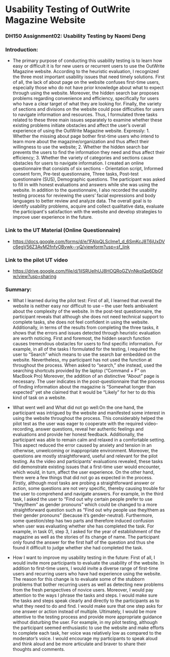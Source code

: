 # Usability Testing of OutWrite Magazine Website

### DH150 Assignment02: Usability Testing by Naomi Deng

### Introduction: 

- The primary purpose of conducting this usability testing is to learn how easy or difficult it is for new users or recurrent users to use the OutWrite Magazine website. According to the heuristic evaluation, I recognized the three most important usability issues that need timely solutions. First of all, the lack of about page on the website confuses first-time users, especially those who do not have prior knowledge about what to expect through using the website. Moreover, the hidden search bar proposes problems regarding convenience and efficiency, specifically for users who have a clear target of what they are looking for. Finally, the variety of sections and divisions on the website could pose difficulties for users to navigate information and resources. Thus, I formulated three tasks related to these three main issues separately to examine whether these existing problems initiate obstacles and affect the user’s overall experience of using the OutWrite Magazine website. Expressly: 1. Whether the missing about page bother first-time users who intend to learn more about the magazine/organization and thus affect their willingness to use the website; 2. Whether the hidden search bar prevents the users to find the information they need and thus affect their efficiency; 3. Whether the variety of categories and sections cause obstacles for users to navigate information. I created an online questionnaire that consists of six sections - Orientation script, Informed consent form, Pre-test questionnaire, Three tasks, Post-test questionnaire (SUS), Demographic questions. The participant was asked to fill in with honest evaluations and answers while she was using the website. In addition to the questionnaire, I also recorded the usability testing process for reviewing the users’ facial expressions and body languages to better review and analyze data. The overall goal is to identify usability problems, acquire and collect qualitative data, evaluate the participant's satisfaction with the website and develop strategies to improve user experience in the future. 

### Link to the UT Material (Online Questionnaire)

- https://docs.google.com/forms/d/e/1FAIpQLScIme1_d_6SmKcJ8T6jUxDVc6egV56Z3AvM2fnfyOBywk--yQ/viewform?usp=sf_link

### Link to the pilot UT video

- https://drive.google.com/file/d/1ilSRUelhUJ8HOQRoGZVnNkolQp6DbGfw/view?usp=sharing

### Summary: 

- What I learned during the pilot test: First of all, I learned that overall the website is neither easy nor difficult to use – the user feels ambivalent about the complexity of the website. In the post-test questionnaire, the participant reveals that although she does not need technical support to complete tasks, she does not feel confident in using the website. Additionally, in terms of the results from completing the three tasks, it shows that the errors and issues detected through heuristic evaluation are worth noticing. First and foremost, the hidden search function causes tremendous obstacles for users to find specific information. For example, in all of the tasks I formulated for the testing, I required the user to “Search” which means to use the search bar embedded on the website. Nevertheless, my participant has not used the function at throughout the process. When asked to “search,” she instead, used the searching shortcuts provided by the laptop (“Command + F” on MacBook Pro) Moreover, the addition of an distinctive “About” page is necessary. The user indicates in the post-questionnaire that the process of finding information about the magazine is “Somewhat longer than expected” yet she claimed that it would be “Likely” for her to do this kind of task on a website. 

- What went well and What did not go well:On the one hand, the participant was intrigued by the website and manifested some interest in using the website throughout the process. This considerably helped the pilot test as the user was eager to cooperate with the required video-recording, answer questions, reveal her authentic feelings and evaluations and provide her honest feedback. Additionally, the participant was able to remain calm and relaxed in a comfortable setting. This aspect reduced the error caused by anxiety and tension in an otherwise, unwelcoming or inappropriate environment. Moreover, the questions are mostly straightforward, useful and relevant for the pilot testing. As the video and participants’ evaluations revealed, these tasks did demonstrate existing issues that a first-time user would encounter, which would, in turn, affect the user experience. On the other hand, there were a few things that did not go as expected in the process. Firstly, although most tasks are probing a straightforward answer or action, some questions are not very specific, thereby causing trouble for the user to comprehend and navigate answers. For example, in the third task, I asked the user to “Find out why certain people prefer to use "they/them" as gender pronouns” which could be changed to a more straightforward question such as “Find out why people use they/them as their gender pronouns” (because it’s gender-neutral). Furthermore, some question/step has two parts and therefore induced confusion when user was evaluating whether she has completed the task. For example, in task 01, step 3, I asked for the year of establishment of the magazine as well as the stories of its change of name. The participant only found the answer for the first half of the question and thus she found it difficult to judge whether she had completed the task. 

- How I want to improve my usability testing in the future: First of all, I would invite more participants to evaluate the usability of the website. In addition to first-time users, I would invite a diverse range of first-time users and recurring users who have had experience using the website. The reason for this change is to evaluate some of the stubborn problems that bother recurring users as well as detecting new problems from the fresh perspectives of novice users. Moreover, I would pay attention to the ways I phrase the tasks and steps. I would make sure the tasks and steps speak clearly and directly to the participants as to what they need to do and find. I would make sure that one step asks for one answer or action instead of multiple. Ultimately, I would be more attentive to the testing process and provide more appropriate guidance without disturbing the user. For example, in my pilot testing, although the participant seemed enthusiastic to use the website and make efforts to complete each task, her voice was relatively low as compared to the moderator’s voice. I would encourage my participants to speak aloud and think aloud and be more articulate and braver to share their thoughts and comments. 
